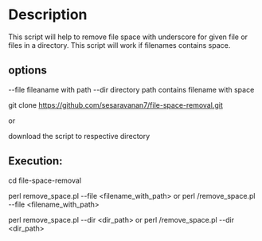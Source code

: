 # Description
This script will help to remove file space with underscore for given file or files in a directory.
This script will work if filenames contains space.

## options

--file fileaname with path
--dir directory path contains filename with space

git clone https://github.com/sesaravanan7/file-space-removal.git

or

download the script to respective directory

## Execution:

cd file-space-removal

perl remove_space.pl --file <filename_with_path> or perl <path>/remove_space.pl --file <filename_with_path>

perl remove_space.pl --dir <dir_path> or perl <path>/remove_space.pl --dir <dir_path>
